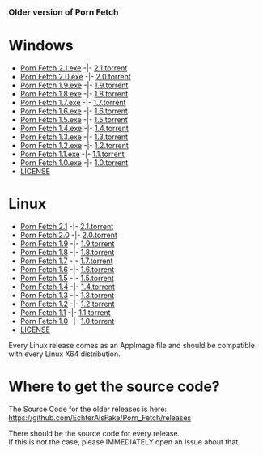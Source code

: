 ### Older version of Porn Fetch

# Windows

* [Porn Fetch 2.1.exe](https://drive.google.com/uc?export=download&id=1mnOFHRd1-AT47pciUpZUcvgYKye1OF8P) -|- [2.1.torrent](https://drive.google.com/uc?export=download&id=1MZh6WNO-L91YMipAq2SmxKhvwPP5QInq)
* [Porn Fetch 2.0.exe](https://drive.google.com/uc?export=download&id=1PmPjSGxC_Gq63jWrI9-7yFL2K-2WGop3) -|- [2.0.torrent](https://drive.google.com/uc?export=download&id=1lozMiv43jhsU6IZYbtR-gMXdadLLzRTX)
* [Porn Fetch 1.9.exe](https://drive.google.com/uc?export=download&id=16rt51EzFY1q_-DrPMRycg9qMoXxzwOSw) -|-  [1.9.torrent](https://drive.google.com/uc?export=download&id=18jIqEWo16DN6JaE9Vb114GZwZhOicRBQ)
* [Porn Fetch 1.8.exe](https://drive.google.com/uc?export=download&id=1IxYPtU2lPqHZIFfSVNDoO3Z3FWMp_UoQ) -|-  [1.8.torrent](https://drive.google.com/uc?export=download&id=1pt2ulnfA43uZE38r9v_ygm29FTihH4Lg)
* [Porn Fetch 1.7.exe](https://drive.google.com/uc?export=download&id=1Mj67JCLfbZ0yjvJzeoli-_SHRJbNDbZo) -|-  [1.7.torrent](https://drive.google.com/uc?export=download&id=14tvA3U3Wacu0Hk-VZ_DJoKbUpmlUiRk6)
* [Porn Fetch 1.6.exe](https://drive.google.com/uc?export=download&id=1Ok4iHIBOFlTa0hXifLql0TRy-8JwC39D) -|-  [1.6.torrent](https://drive.google.com/uc?export=download&id=15XgVFhjVVMGbbiFnK4PJhAa86jVooWEc)
* [Porn Fetch 1.5.exe](https://drive.google.com/uc?export=download&id=1eCl1xmkMQlqN-moWsqSIcZ16oDB5kaF_) -|-  [1.5.torrent](https://drive.google.com/uc?export=download&id=1WA0W56uhBd3prwHZo212SVsIz62nmikz)
* [Porn Fetch 1.4.exe](https://drive.google.com/uc?export=download&id=1sur_U5h_j7jjwF_Cj3IaLzz1mRg1YqK6) -|-  [1.4.torrent](https://drive.google.com/uc?export=download&id=1dBWwyAhOhzEn37nAmatvkNsgbxo2_ovF) 
* [Porn Fetch 1.3.exe](https://drive.google.com/uc?export=download&id=15pUQDXyqVGOXVMbSIcihYsuu7z6dKRan) -|-  [1.3.torrent](https://drive.google.com/uc?export=download&id=1OxRHrNN43APUZJ3o-1QhHqK-XMVYTZ7w)
* [Porn Fetch 1.2.exe](https://drive.google.com/uc?export=download&id=156z1RNcSQSXUPSkO8sXG6U-r_wdmrB2d) -|-  [1.2.torrent](https://drive.google.com/uc?export=download&id=1fNL6WCY47Y1B5vRc4iLttc6UXquCyJVr)
* [Porn Fetch 1.1.exe](https://drive.google.com/uc?export=download&id=1Tt-siUB9siSMx4etcNvkZ0e4srbiVlr9) -|-  [1.1.torrent](https://drive.google.com/uc?export=download&id=1iphVY0FKV8u5PeBm1F8WlOqAWsUuZYWp)
* [Porn Fetch 1.0.exe](https://drive.google.com/uc?export=download&id=19EUh8DgiMnZTa2lQPldIWhuOR6Y3XMiZ) -|-  [1.0.torrent](https://drive.google.com/uc?export=download&id=1T1RcqwTtBEAW5y29l6f1SXjZjbG_KJ_e)
* [LICENSE](https://drive.google.com/uc?export=download&id=1V5pgayZB9_cv7nlon55r80-hMKiAwWC2) 



# Linux

* [Porn Fetch 2.1](https://drive.google.com/uc?export=download&id=1SOxPVhu8By7c-BG-oN5otBD8RXGUMR8H) -|- [2.1.torrent](https://drive.google.com/uc?export=download&id=1j9tfOYPUE-antWharxdAD34xvxka7Vps)
* [Porn Fetch 2.0](https://drive.google.com/uc?export=download&id=1jryhk9jx0NcH5gkLDe3dQVwUdh-cAYLs) -|- [2.0.torrent](https://drive.google.com/uc?export=download&id=1j17oyyOIShGGYTDcC-qvS6bqFTfd_kmE)
* [Porn Fetch 1.9](https://drive.google.com/uc?export=download&id=1mMUXMPpNOtl4Mu66ELuj4oNRNi3D7yJf) -|-  [1.9.torrent](https://drive.google.com/uc?export=download&id=1laHVNRbI7z_FLwX4RB-ToLUxSnVhedKN)
* [Porn Fetch 1.8](https://drive.google.com/uc?export=download&id=11mo-bKMVnJNgVzi6gEP4bcPP42ziULCs) -|-  [1.8.torrent](https://drive.google.com/uc?export=download&id=1-VkvcAmtkKb0IVeej0a8Rn9CRLiTExp-)
* [Porn Fetch 1.7](https://drive.google.com/uc?export=download&id=1OaLZM6enAKY8B6M6qjPXi-yy4TKffC0v) -|-  [1.7.torrent](https://drive.google.com/uc?export=download&id=1S2WUhvc-EKwtBNY5CPdKaqnGpCFBV2KV)
* [Porn Fetch 1.6](https://drive.google.com/uc?export=download&id=1JMqEIhdLwHtB2c34qZpVDUv1fkIsGE3l) -|-  [1.6.torrent](https://drive.google.com/uc?export=download&id=1h2SAv6ZJaafmdclvZJia0bI0az5p_H0y)
* [Porn Fetch 1.5](https://drive.google.com/uc?export=download&id=1t1U_C86p-3AC7GW1HFKWwt4yaTBkEmOR) -|-  [1.5.torrent](https://drive.google.com/uc?export=download&id=1_r6Kn7X-WKCFIvRmqhZsIp9UA4Uxtrpo)
* [Porn Fetch 1.4](https://drive.google.com/uc?export=download&id=1GkF0vuwxLn1jDaPQoqHdaokqSLjJIXIp) -|-  [1.4.torrent](https://drive.google.com/uc?export=download&id=17SxQ4nge9MYHrdL3Fk4DOjNvi87P6JqI)
* [Porn Fetch 1.3](https://drive.google.com/uc?export=download&id=1fmKO3HZbddhx1NtKRw2Pexro0jy5t7HP) -|-  [1.3.torrent](https://drive.google.com/uc?export=download&id=14wf_fvSRWbmb-0iKPmhx-lpDB5qR81IA)
* [Porn Fetch 1.2](https://drive.google.com/uc?export=download&id=1Z_S1F74y8lF9crM1aWus3MiO8Yqt92YQ) -|-  [1.2.torrent](https://drive.google.com/uc?export=download&id=11j38UIJR4Zu-FgeoeNKlFnHUnV-VGUMQ)
* [Porn Fetch 1.1](https://drive.google.com/uc?export=download&id=1-fghgnBv1tfkW5z5qY491KvXfWtyj0TP) -|-  [1.1.torrent](https://drive.google.com/uc?export=download&id=1oxbJs52c693yFHB57ygRA9hQefgrfPrN)
* [Porn Fetch 1.0](https://drive.google.com/uc?export=download&id=1l3SMGTdt01yjqFOOwpgiKt029087SWwy) -|-  [1.0.torrent](https://drive.google.com/uc?export=download&id=19AXf7cI5INjIqiGAnyRKBs6_BvAop9YV)
* [LICENSE](https://drive.google.com/uc?export=download&id=1V5pgayZB9_cv7nlon55r80-hMKiAwWC2)


Every Linux release comes as an AppImage file and should be compatible with every Linux X64 distribution.

# Where to get the source code?

The Source Code for the older releases is here: https://github.com/EchterAlsFake/Porn_Fetch/releases

There should be the source code for every release.
<br>If this is not the case, please IMMEDIATELY open an Issue about that.




